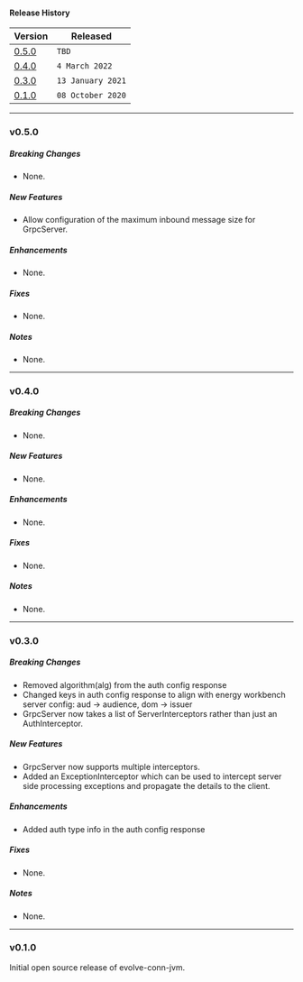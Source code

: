#### Release History

| Version | Released |
| --- | --- |
| [0.5.0](#v050) | `TBD` |
| [0.4.0](#v040) | `4 March 2022` |
| [0.3.0](#v030) | `13 January 2021` |
| [0.1.0](#v010) | `08 October 2020` |

---

### v0.5.0

##### Breaking Changes
* None.

##### New Features
* Allow configuration of the maximum inbound message size for GrpcServer.

##### Enhancements
* None.

##### Fixes
* None.

##### Notes
* None.

---

### v0.4.0

##### Breaking Changes
* None.

##### New Features
* None.

##### Enhancements
* None.

##### Fixes
* None.

##### Notes
* None.

---

### v0.3.0

##### Breaking Changes
* Removed algorithm(alg) from the auth config response 
* Changed keys in auth config response to align with energy workbench server config:
    aud -> audience, dom -> issuer
* GrpcServer now takes a list of ServerInterceptors rather than just an AuthInterceptor.

##### New Features
* GrpcServer now supports multiple interceptors.
* Added an ExceptionInterceptor which can be used to intercept server side processing exceptions and propagate the 
  details to the client.

##### Enhancements
* Added auth type info in the auth config response

##### Fixes
* None.

##### Notes
* None.

---

### v0.1.0

Initial open source release of evolve-conn-jvm.
